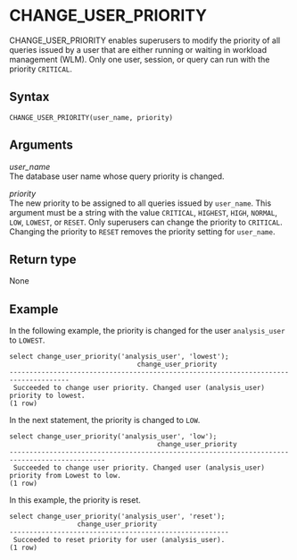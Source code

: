 # CHANGE\_USER\_PRIORITY<a name="r_CHANGE_USER_PRIORITY"></a>

CHANGE\_USER\_PRIORITY enables superusers to modify the priority of all queries issued by a user that are either running or waiting in workload management \(WLM\)\. Only one user, session, or query can run with the priority `CRITICAL`\.

## Syntax<a name="r_CHANGE_USER_PRIORITY-synopsis"></a>

```
CHANGE_USER_PRIORITY(user_name, priority)
```

## Arguments<a name="r_CHANGE_USER_PRIORITY-argument"></a>

 *user\_name*   
The database user name whose query priority is changed\. 

 *priority*   
The new priority to be assigned to all queries issued by `user_name`\. This argument must be a string with the value `CRITICAL`, `HIGHEST`, `HIGH`, `NORMAL`, `LOW`, `LOWEST`, or `RESET`\. Only superusers can change the priority to `CRITICAL`\. Changing the priority to `RESET` removes the priority setting for `user_name`\.

## Return type<a name="r_CHANGE_USER_PRIORITY-return-type"></a>

None

## Example<a name="r_CHANGE_USER_PRIORITY-example"></a>

In the following example, the priority is changed for the user `analysis_user` to `LOWEST`\.

```
select change_user_priority('analysis_user', 'lowest');
                                change_user_priority
-------------------------------------------------------------------------------------
 Succeeded to change user priority. Changed user (analysis_user) priority to lowest.
(1 row)
```

In the next statement, the priority is changed to `LOW`\.

```
select change_user_priority('analysis_user', 'low');
                                     change_user_priority
----------------------------------------------------------------------------------------------
 Succeeded to change user priority. Changed user (analysis_user) priority from Lowest to low.
(1 row)
```

In this example, the priority is reset\.

```
select change_user_priority('analysis_user', 'reset');
                 change_user_priority
-------------------------------------------------------
 Succeeded to reset priority for user (analysis_user).
(1 row)
```